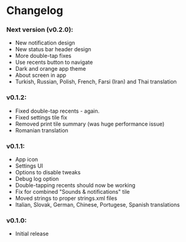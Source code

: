 # Changelog

### Next version (v0.2.0):

- New notification design
- New status bar header design
- More double-tap fixes
- Use recents button to navigate
- Dark and orange app theme
- About screen in app
- Turkish, Russian, Polish, French, Farsi (Iran) and Thai  translation


### v0.1.2:

- Fixed double-tap recents - again.
- Fixed settings tile fix
- Removed print tile summary (was huge performance issue)
- Romanian translation


### v0.1.1:

- App icon
- Settings UI
- Options to disable tweaks
- Debug log option
- Double-tapping recents should now be working
- Fix for combined "Sounds & notifications" tile
- Moved strings to proper strings.xml files
- Italian, Slovak, German, Chinese, Portugese, Spanish translations


### v0.1.0:

- Initial release
